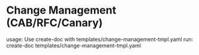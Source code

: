 # Change Management (CAB/RFC/Canary)

usage: Use create-doc with templates/change-management-tmpl.yaml
run: create-doc templates/change-management-tmpl.yaml
